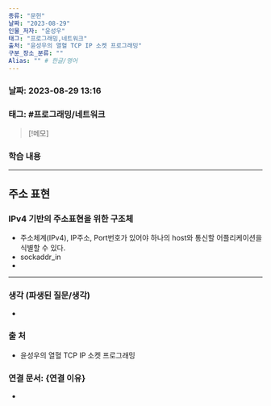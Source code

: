 ```yaml
---
종류: "문헌"
날짜: "2023-08-29"
인물_저자: "윤성우"
태그: "프로그래밍,네트워크"
출처: "윤성우의 열혈 TCP IP 소켓 프로그래밍"
구분_장소_분류: ""
Alias: "" # 한글/영어
---
```


### 날짜: 2023-08-29 13:16
### 태그: #프로그래밍/네트워크

>[!메모]
> 

### 학습 내용
---
## 주소 표현
### IPv4 기반의 주소표현을 위한 구조체
- 주소체계(IPv4), IP주소, Port번호가 있어야 하나의 host와 통신할 어플리케이션을 식별할 수 있다.
- sockaddr_in
- 

---
### 생각 (파생된 질문/생각)
- 
### 출 처
- 윤성우의 열혈 TCP IP 소켓 프로그래밍

### 연결 문서: {연결 이유}
- 